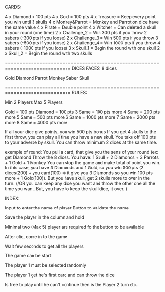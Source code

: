 CARDS:

4 x Diamond = 100 pts
4 x Gold = 100 pts
4 x Treasure = Keep every point you win until 3 skulls
4 x Monkey&Parrot = Monkey and Parrot on dice have the same value
4 x Pirate = Double point
4 x Witcher = Can deleted a skull in your round (one time)
2 x Challenge_2 = Win 300 pts if you throw 2 sabers (-300 pts if you loose)
2 x Challenge_3 = Win 500 pts if you throw 3 sabers (-500 pts if you loose)
2 x Challenge_4 = Win 1000 pts if you throw 4 sabers (-1000 pts if you loose)
3 x Skull_1 = Begin the round with one skull
2 x Skull_2 = Begin the round with two skulls

=============================================================================
DICES FACES: 8 dices

Gold
Diamond
Parrot
Monkey
Saber
Skull

=============================================================================
RULES:

Min 2 Players
Max 5 Players

Gold = 100 pts
Diamond = 100 pts
3 Same = 100 pts more
4 Same = 200 pts more
5 Same = 500 pts more
6 Same = 1000 pts more
7 Same = 2000 pts more
8 Same = 4000 pts more

If all your dice give points, you win 500 pts bonus
If you get 4 skulls to the first throw, you can play all time you have a new skull. You take off 100 pts to your adverse by skull.
You can throw minimum 2 dices at the same time.

exemple of round:
You pull a card, that give you the sens of your round 
(ex: get Diamond
  Throw the 8 dices.
  You have:
    1 Skull + 2 Diamonds + 3 Parrots + 1 Gold + 1 Monkey
    You can stop the game and make total of point you win. In this case, you have 3 Diamonds and 1 Gold, so you win 500 pts (2 dices(200) + you card(100) => it give you 3 Diamonds so you win 100 pts more + 1 Gold(100)). But you have skull, get 2 skulls more to over in the turn.
    //OR
    you can keep any dice you want and throw the other one all the time you want. 
    But, you have to keep the skull dice, it over.
)

INDEX:

Input to enter the name of player
Button to validate the name

Save the player in the column and hold

Minimal two (Max 5) player are required fo the button to be available

After clic, come in to the game

Wait few seconds to get all the players

The game can be start

The player 1 must be selected randomly

The player 1 get he's first card and can throw the dice

Is free to play until he can't continue then is the Player 2 turn etc..

